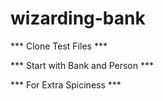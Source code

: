 # wizarding-bank

*** Clone Test Files ***

*** Start with Bank and Person ***

*** For Extra Spiciness ***
